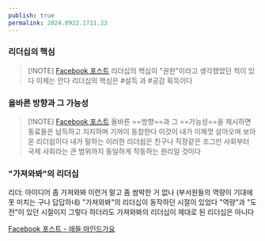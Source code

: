 ```yaml
---
publish: true
permalink: 2024.0922.1711.23
---
```

### 리더십의 핵심
> [!NOTE] [Facebook 포스트](https://www.facebook.com/share/p/64vDMTx3FNAXvRdu/)
> 리더십의 핵심이 "권한"이라고 생각했었던 적이 있다
> 이제는 안다
> 리더십의 핵심은 #설득 과 #공감 획득이다
### 올바른 방향과 그 가능성
>[!NOTE] [Facebook 포스트](https://www.facebook.com/share/p/Ro4S3t1UkUMDJWpV/)
>올바른 ==방향==과 그 ==가능성==을 제시하면 동료들은 납득하고 지지하며 기꺼이 동참한다 이것이 내가 이제껏 살아오며 보아온 리더쉽이다 내가 말하는 이러한 리더쉽은 친구나 직장같은 조그만 사회부터 국제 사회라는 큰 범위까지 동일하게 작동하는 원리일 것이다
### "가져와봐"의 리더십
리더: 아이디어 좀 가져와봐 이런거 말고 좀 쌈박한 거 없나 (부서원들의 역량이 기대에 못 미치는 구나 답답하네)
"가져와봐"의 리더십이 동작하던 시절이 있었다
"역량"과 "도전"이 있던 시절이지
그렇다 하더라도 가져와봐의 리더십이 제대로 된 리더십은 아니다

[Facebook 포스트 - 애들 마인드가요](https://www.facebook.com/share/p/1BuSiZpJhCbfUCpj/)
